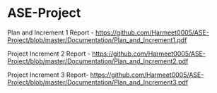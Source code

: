 # ASE-Project

Plan and Increment 1 Report - https://github.com/Harmeet0005/ASE-Project/blob/master/Documentation/Plan_and_Increment1.pdf

Project Increment 2 Report -  https://github.com/Harmeet0005/ASE-Project/blob/master/Documentation/Plan_and_Increment2.pdf



Project Increment 3 Report- https://github.com/Harmeet0005/ASE-Project/blob/master/Documentation/Plan_and_Increment3.pdf
